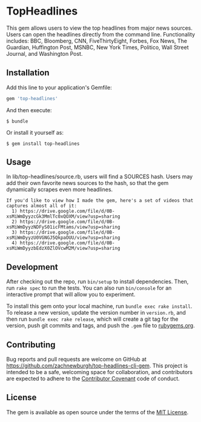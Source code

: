 # TopHeadlines

This gem allows users to view the top headlines from major news sources. Users can open the headlines directly from the command line. Functionality includes: BBC, Bloomberg, CNN, FiveThirtyEight, Forbes, Fox News, The Guardian, Huffington Post, MSNBC, New York Times, Politico, Wall Street Journal, and Washington Post.

## Installation

Add this line to your application's Gemfile:

```ruby
gem 'top-headlines'
```

And then execute:

    $ bundle

Or install it yourself as:

    $ gem install top-headlines

## Usage

In lib/top-headlines/source.rb, users will find a SOURCES hash. Users may add their own favorite news sources to the hash, so that the gem dynamically scrapes even more headlines.
```
If you'd like to view how I made the gem, here's a set of videos that captures almost all of it:
  1) https://drive.google.com/file/d/0B-xsMiWmDyyzcGk3MmlTc0xQOXM/view?usp=sharing
  2) https://drive.google.com/file/d/0B-xsMiWmDyyzNDFyS01icFMtams/view?usp=sharing
  3) https://drive.google.com/file/d/0B-xsMiWmDyyzU0VGNGJ5QkpaOUU/view?usp=sharing
  4) https://drive.google.com/file/d/0B-xsMiWmDyyzbEdzX0ZlOVcwM2M/view?usp=sharing
```

## Development

After checking out the repo, run `bin/setup` to install dependencies. Then, run `rake spec` to run the tests. You can also run `bin/console` for an interactive prompt that will allow you to experiment.

To install this gem onto your local machine, run `bundle exec rake install`. To release a new version, update the version number in `version.rb`, and then run `bundle exec rake release`, which will create a git tag for the version, push git commits and tags, and push the `.gem` file to [rubygems.org](https://rubygems.org).

## Contributing

Bug reports and pull requests are welcome on GitHub at https://github.com/zachnewburgh/top-headlines-cli-gem. This project is intended to be a safe, welcoming space for collaboration, and contributors are expected to adhere to the [Contributor Covenant](http://contributor-covenant.org) code of conduct.


## License

The gem is available as open source under the terms of the [MIT License](http://opensource.org/licenses/MIT).

